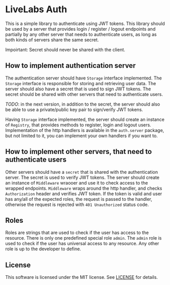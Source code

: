 # LiveLabs Auth

This is a simple library to authenticate using JWT tokens. This library should be used by a server 
that provides login / register / logout endpoints and partially by any other server that needs to
authenticate users, as long as both kinds of servers share the same secret. 

Impoirtant: Secret should never be shared with the client.

## How to implement authentication server

The authentication server should have `Storage` interface implemented.
The `Storage` interface is responsible for storing and retrieving user data. The server should
also have a secret that is used to sign JWT tokens. The secret should be shared with other servers
that need to authenticate users.

_TODO_: in the next version, in addition to the secret, the server should also be able to use a private/public 
key pair to sign/verify JWT tokens.

Having `Storage` interface implemented, the server should create an instance of `Registry`, 
that provides methods to register, login and logout users. Implementation of the http handlers
is available in the `auth.server` package, but not limited to it, you can implement your own
handlers if you want to.

## How to implement other servers, that need to authenticate users

Other servers should have a `secret` that is shared with the authentication server. The secret is
used to verify JWT tokens. The server should create an instance of `Middleware` wraooer and use it
to check access to the wrapped endpoints. `Middleware` wraps around the http handler, and 
checks `Authorization` header and verifies JWT token. If the token is valid and user has any/all of 
the expected roles, the request is passed to the handler, otherwise the request is rejected with
`401 Unauthorized` status code. 

## Roles

Roles are strings that are used to check if the user has access to the resource. There is only one
predefined special role `admin`. The `admin` role is used to check if the user has universal access
to any resource. Any other role is up to the developer to define.

## License

This software is licensed under the MIT license. See [LICENSE](LICENSE) for details.

